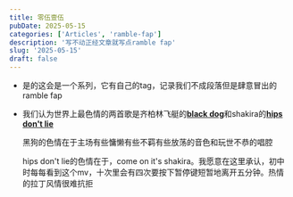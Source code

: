 ```yaml
---
title: 零伍壹伍
pubDate: 2025-05-15
categories: ['Articles', 'ramble-fap']
description: '写不动正经文章就写点ramble fap'
slug: '2025-05-15'
draft: false
---
```


- 是的这会是一个系列，它有自己的tag，记录我们不成段落但是肆意冒出的ramble fap

- 我们认为世界上最色情的两首歌是齐柏林飞艇的[**black dog**](https://youtu.be/yBuub4Xe1mw)和shakira的[**hips don't lie**](https://youtu.be/DUT5rEU6pqM)

  黑狗的色情在于主场有些慵懒有些不羁有些放荡的音色和玩世不恭的唱腔
  
  hips don't lie的色情在于，come on it's shakira。我愿意在这里承认，初中时每每看到这个mv，十次里会有四次要按下暂停键短暂地离开五分钟。热情的拉丁风情很难抗拒

